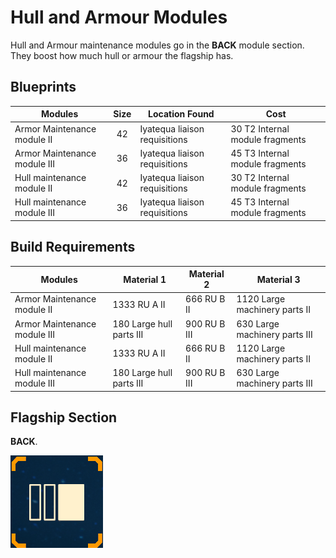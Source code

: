 # Hull and Armour Modules

Hull and Armour maintenance modules go in the **BACK** module section. They
boost how much hull or armour the flagship has.

## Blueprints

|Modules                      |Size |Location Found               |Cost                           |
|-----------------------------|:---:|-----------------------------|-------------------------------|
|Armor Maintenance module II  |42   |Iyatequa liaison requisitions|30 T2 Internal module fragments|
|Armor Maintenance module III |36   |Iyatequa liaison requisitions|45 T3 Internal module fragments|
|Hull maintenance module II   |42   |Iyatequa liaison requisitions|30 T2 Internal module fragments|
|Hull maintenance module III  |36   |Iyatequa liaison requisitions|45 T3 Internal module fragments|

## Build Requirements

|Modules                      |Material 1               |Material 2  |Material 3                    |
|-----------------------------|-------------------------|------------|------------------------------|
|Armor Maintenance module II  |1333 RU A II             |666 RU B II |1120 Large machinery parts II |
|Armor Maintenance module III |180  Large hull parts III|900 RU B III|630  Large machinery parts III|
|Hull maintenance module II   |1333 RU A II             |666 RU B II |1120 Large machinery parts II |
|Hull maintenance module III  |180  Large hull parts III|900 RU B III|630  Large machinery parts III|

## Flagship Section

**BACK**.

![Back module section](../../img/modules/module-section-back.png)
